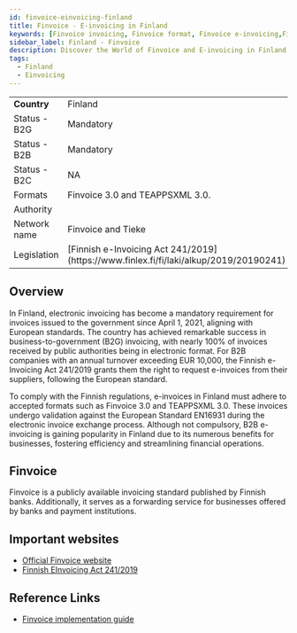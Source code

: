 ```yaml
---
id: finvoice-einvoicing-finland
title: Finvoice - E-invoicing in Finland
keywords: [Finvoice invoicing, Finvoice format, Finvoice e-invoicing,Finnish e-invoicing standards, Finvoice 3.0, Finvoice XML, Finvoice validation,Finvoice integration, Finvoice electronic invoicing, Finvoice implementation in Finland, Finnish e-invoicing standards, E-invoicing in Finland]
sidebar_label: Finland - Finvoice
description: Discover the World of Finvoice and E-invoicing in Finland | Stay compliant with Finnish e-invoicing standards and explore the benefits of Finvoice format. Learn about the implementation process, XML integration, and regulations for e-invoicing in Finland. Find top service providers and understand the advantages of switching from paper to electronic invoices. Stay ahead in the digital age of invoicing in Finland with our comprehensive guide.
tags:
  - Finland
  - Einvoicing
---
```


<table  >
    <tr>
      <td align="left"><b>Country</b></td>
        <td align="left">Finland</td>
    </tr>
    <tr>
        <td align="Left">Status - B2G</td>
        <td align="left">Mandatory</td>
    </tr>
  <tr>
        <td align="Left">Status - B2B</td>
        <td align="left">Mandatory</td>
    </tr>
  <tr>
        <td align="Left">Status - B2C</td>
        <td align="left">NA</td>
    </tr>
  <tr>
        <td align="left">Formats</td>
        <td align="left">Finvoice 3.0 and TEAPPSXML 3.0.</td>
    </tr>
  <tr>
        <td align="left">Authority</td>
        <td align="left"></td>
    </tr>
  <tr>
        <td align="left">Network name</td>
        <td align="left">Finvoice and Tieke </td>
 </tr>
  <tr>
        <td align="left">Legislation</td>
        <td align="left">[Finnish e-Invoicing Act 241/2019](https://www.finlex.fi/fi/laki/alkup/2019/20190241)</td>
 </tr>
</table>

## Overview

In Finland, electronic invoicing has become a mandatory requirement for invoices issued to the government since April 1, 2021, aligning with European standards. The country has achieved remarkable success in business-to-government (B2G) invoicing, with nearly 100% of invoices received by public authorities being in electronic format. For B2B companies with an annual turnover exceeding EUR 10,000, the Finnish e-Invoicing Act 241/2019 grants them the right to request e-invoices from their suppliers, following the European standard.

To comply with the Finnish regulations, e-invoices in Finland must adhere to accepted formats such as Finvoice 3.0 and TEAPPSXML 3.0. These invoices undergo validation against the European Standard EN16931 during the electronic invoice exchange process. Although not compulsory, B2B e-invoicing is gaining popularity in Finland due to its numerous benefits for businesses, fostering efficiency and streamlining financial operations.

## Finvoice
Finvoice is a publicly available invoicing standard published by Finnish banks. Additionally, it serves as a forwarding service for businesses offered by banks and payment institutions. 

## Important websites
* [Official Finvoice website ](https://www.finanssiala.fi/en/topics/finvoice-standard/)
* [Finnish EInvoicing Act 241/2019 ](https://www.finlex.fi/fi/laki/alkup/2019/20190241)

## Reference Links
* [Finvoice implementation guide](https://file.finanssiala.fi/finvoice/Finvoice_3_0_implementation_guidelines.pdf)
